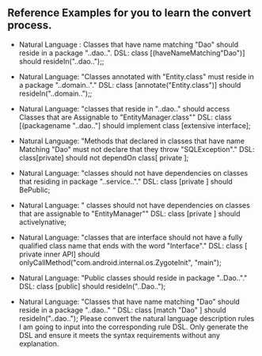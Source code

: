 ## Reference Examples for you to learn the convert process.
- Natural Language : Classes that have name matching  "Dao" should reside in a package "..dao..". 
  DSL: class [(haveNameMatching"Dao")] should resideIn("..dao..");;

- Natural Language: "Classes annotated with "Entity.class" must reside in a package "..domain.."."
  DSL: class [annotate("Entity.class")] should resideIn("..domain..");;

- Natural Language: "classes that reside in "..dao.." should access Classes that are Assignable to "EntityManager.class""
  DSL: class [(packagename "..dao.."] should implement class [extensive interface];

- Natural Language: "Methods that declared in classes that have name Matching "Dao" must not declare that they throw "SQLException"."
  DSL: class[private] should not dependOn class[ private ];

- Natural Language: "classes should not have dependencies on classes that residing in package "..service.."."
  DSL: class [private ] should BePublic;

- Natural Language: " classes should not have dependencies on classes that are assignable to "EntityManager""
  DSL: class [private ] should activelynative;

- Natural Language: "classes that are interface should not  have a fully qualified class name that ends with the word "Interface"."
  DSL: class [ private inner API] should onlyCallMethod("com.android.internal.os.ZygoteInit", "main");

- Natural Language: "Public classes should reside in package "..Dao.."."
  DSL: class [public] should resideIn("..Dao..");

- Natural Language: "Classes that have name matching  "Dao" should reside in a package "..dao.." “
  DSL: class [match "Dao" ] should resideIn("..dao..");
  Please convert the natural language description rules I am going to input into the corresponding rule DSL. Only generate the DSL and ensure it meets the syntax requirements without any explanation.